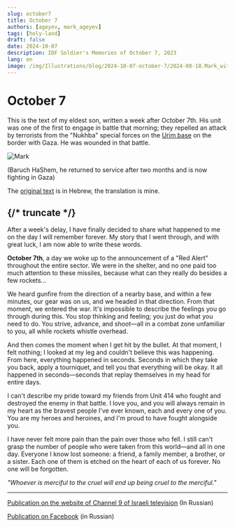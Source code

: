 ```yaml
---
slug: october7
title: October 7
authors: [ageyev, mark_ageyev]
tags: [holy-land]
draft: false
date: 2024-10-07
description: IDF Soldier's Memories of October 7, 2023
lang: en
image: /img/Illustrations/blog/2024-10-07-october-7/2024-08-18.Mark_with_rifle.jpeg 
---
```


# October 7 

This is the text of my eldest son, written a week after October 7th. His unit was one of the first to engage in battle that morning; they repelled an attack by terrorists from the "Nukhba" special forces on the [Urim base](https://he.wikipedia.org/wiki/%D7%94%D7%A7%D7%A8%D7%91_%D7%91%D7%91%D7%A1%D7%99%D7%A1_%D7%90%D7%95%D7%A8%D7%99%D7%9D) on the border with Gaza. He was wounded in that battle.

![Mark](/img/Illustrations/blog/2024-10-07-october-7/2024-08-18.Mark_with_rifle.jpeg)

(Baruch HaShem, he returned to service after two months and is now fighting in Gaza)

The [original text](https://www.instagram.com/p/CybeGarsF_p/) is in Hebrew, the translation is mine. 

{/* truncate */}
---
After a week's delay, I have finally decided to share what happened to me on the day I will remember forever. My story that I went through, and with great luck, I am now able to write these words.

**October 7th**, a day we woke up to the announcement of a "Red Alert" throughout the entire sector. We were in the shelter, and no one paid too much attention to these missiles, because what can they really do besides a few rockets...

We heard gunfire from the direction of a nearby base, and within a few minutes, our gear was on us, and we headed in that direction. From that moment, we entered the war. It's impossible to describe the feelings you go through during this. You stop thinking and feeling; you just do what you need to do. You strive, advance, and shoot—all in a combat zone unfamiliar to you, all while rockets whistle overhead.

And then comes the moment when I get hit by the bullet. At that moment, I felt nothing; I looked at my leg and couldn't believe this was happening. From here, everything happened in seconds. Seconds in which they take you back, apply a tourniquet, and tell you that everything will be okay. It all happened in seconds—seconds that replay themselves in my head for entire days.

I can't describe my pride toward my friends from Unit 414 who fought and destroyed the enemy in that battle. I love you, and you will always remain in my heart as the bravest people I've ever known, each and every one of you. You are my heroes and heroines, and I'm proud to have fought alongside you.

I have never felt more pain than the pain over those who fell. I still can't grasp the number of people who were taken from this world—and all in one day. Everyone I know lost someone: a friend, a family member, a brother, or a sister. Each one of them is etched on the heart of each of us forever. No one will be forgotten.

*"Whoever is merciful to the cruel will end up being cruel to the merciful."*

--- 

[Publication on the website of Channel 9 of Israeli television](https://www.9tv.co.il/Item/79640) (In Russian)

[Publication on Facebook](https://www.facebook.com/viktor.ageyev/posts/pfbid0AzoFkvcVD9ka8bMTDJDAzg3YKU2asgU6Prg13G3QT8Wsm3nzue477pjx4zUqyC5Xl) (in Russian)
